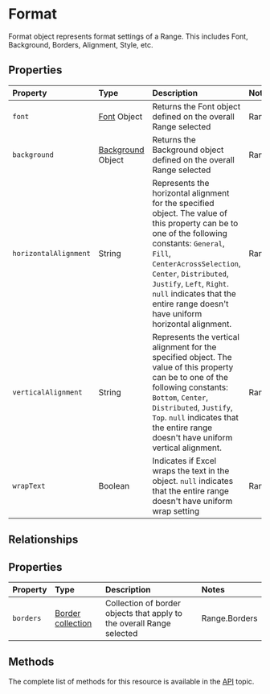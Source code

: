 # Format

Format object represents format settings of a Range. This includes Font, Background, Borders, Alignment, Style, etc. 

## Properties
| Property         | Type    |Description|Notes |
|:-----------------|:--------|:----------|:-----|
|`font`            |[Font](font.md) Object                |Returns the Font object defined on the overall Range selected|Range.Font|
|`background`      |[Background](background.md) Object    |Returns the Background object defined on the overall Range selected|Range.Interior|
|`horizontalAlignment`    | String  |Represents the horizontal alignment for the specified object. The value of this property can be to one of the following constants: `General`, `Fill`, `CenterAcrossSelection`, `Center`, `Distributed`, `Justify`, `Left`, `Right`. `null` indicates that the entire range doesn't have uniform horizontal alignment.|Range.HorizontalAlignment|
|`verticalAlignment`    | String  |Represents the vertical alignment for the specified object. The value of this property can be to one of the following constants: `Bottom`, `Center`, `Distributed`, `Justify`, `Top`. `null` indicates that the entire range doesn't have uniform vertical alignment.|Range.VerticalAlignment|
|`wrapText`    | Boolean  |Indicates if Excel wraps the text in the object. `null` indicates that the entire range doesn't have uniform wrap setting|Range.WrapText|


## Relationships
## Properties
| Property         | Type    |Description|Notes |
|:-----------------|:--------|:----------|:-----|
|`borders`         |[Border collection](borderCollection.md)|Collection of border objects that apply to the overall Range selected|Range.Borders|

## Methods

The complete list of methods for this resource is available in
the [API](../README.md) topic.
